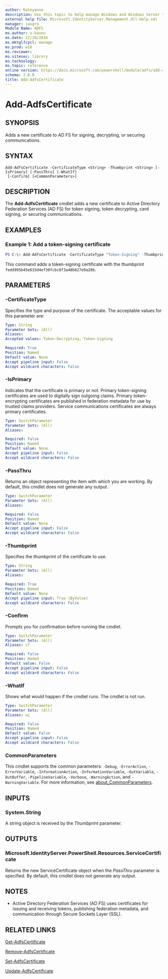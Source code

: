 ```yaml
---
author: Kateyanne
description: Use this topic to help manage Windows and Windows Server technologies with Windows PowerShell.
external help file: Microsoft.IdentityServer.Management.dll-Help.xml
manager: jasgro
Module Name: ADFS
ms.author: v-kaunu
ms.date: 12/20/2016
ms.mktglfcycl: manage
ms.prod: w10
ms.reviewer: 
ms.sitesec: library
ms.technology: 
ms.topic: reference
online version: https://docs.microsoft.com/powershell/module/adfs/add-adfscertificate?view=windowsserver2016-ps&wt.mc_id=ps-gethelp
schema: 2.0.0
title: Add-AdfsCertificate
---
```


# Add-AdfsCertificate

## SYNOPSIS
Adds a new certificate to AD FS for signing, decrypting, or securing communications.

## SYNTAX

```
Add-AdfsCertificate -CertificateType <String> -Thumbprint <String> [-IsPrimary] [-PassThru] [-WhatIf]
 [-Confirm] [<CommonParameters>]
```

## DESCRIPTION
The **Add-AdfsCertificate** cmdlet adds a new certificate to Active Directory Federation Services (AD FS) for token signing, token decrypting, card signing, or securing communications.

## EXAMPLES

### Example 1: Add a token-signing certificate
```powershell
PS C:\> Add-AdfsCertificate -CertificateType "Token-Signing" -Thumbprint ‎"fedd995b45e633d4ef30fcbc8f3a48b627e9a28b"
```

This command adds a token-signing certificate with the thumbprint `fedd995b45e633d4ef30fcbc8f3a48b627e9a28b`.

## PARAMETERS

### -CertificateType
Specifies the type and purpose of the certificate.
The acceptable values for this parameter are:

```yaml
Type: String
Parameter Sets: (All)
Aliases: 
Accepted values: Token-Decrypting, Token-Signing

Required: True
Position: Named
Default value: None
Accept pipeline input: False
Accept wildcard characters: False
```

### -IsPrimary
Indicates that the certificate is primary or not.
Primary token-signing certificates are used to digitally sign outgoing claims.
Primary token-encrypting certificates are published in federation metadata for use by trusted claims providers.
Service communications certificates are always primary certificates.

```yaml
Type: SwitchParameter
Parameter Sets: (All)
Aliases: 

Required: False
Position: Named
Default value: None
Accept pipeline input: False
Accept wildcard characters: False
```

### -PassThru
Returns an object representing the item with which you are working.
By default, this cmdlet does not generate any output.

```yaml
Type: SwitchParameter
Parameter Sets: (All)
Aliases: 

Required: False
Position: Named
Default value: None
Accept pipeline input: False
Accept wildcard characters: False
```

### -Thumbprint
Specifies the thumbprint of the certificate to use.

```yaml
Type: String
Parameter Sets: (All)
Aliases: 

Required: True
Position: Named
Default value: None
Accept pipeline input: True (ByValue)
Accept wildcard characters: False
```

### -Confirm
Prompts you for confirmation before running the cmdlet.

```yaml
Type: SwitchParameter
Parameter Sets: (All)
Aliases: cf

Required: False
Position: Named
Default value: False
Accept pipeline input: False
Accept wildcard characters: False
```

### -WhatIf
Shows what would happen if the cmdlet runs.
The cmdlet is not run.

```yaml
Type: SwitchParameter
Parameter Sets: (All)
Aliases: wi

Required: False
Position: Named
Default value: False
Accept pipeline input: False
Accept wildcard characters: False
```

### CommonParameters
This cmdlet supports the common parameters: `-Debug`, `-ErrorAction`, `-ErrorVariable`, `-InformationAction`, `-InformationVariable`, `-OutVariable`, `-OutBuffer`, `-PipelineVariable`, `-Verbose`, `-WarningAction`, and `-WarningVariable`. For more information, see [about_CommonParameters](https://go.microsoft.com/fwlink/?LinkID=113216).

## INPUTS

### System.String

A string object is received by the *Thumbprint* parameter.

## OUTPUTS

### Microsoft.IdentityServer.PowerShell.Resources.ServiceCertificate

Returns the new ServiceCertificate object when the *PassThru* parameter is specified. By default, this cmdlet does not generate any output.

## NOTES
* Active Directory Federation Services (AD FS) uses certificates for issuing and receiving tokens, publishing federation metadata, and communication through Secure Sockets Layer (SSL).

## RELATED LINKS

[Get-AdfsCertificate](./Get-AdfsCertificate.md)

[Remove-AdfsCertificate](./Remove-AdfsCertificate.md)

[Set-AdfsCertificate](./Set-AdfsCertificate.md)

[Update-AdfsCertificate](./Update-AdfsCertificate.md)

